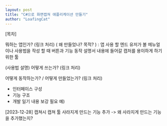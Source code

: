 ```yaml
---
layout: post
title: "C#으로 화면캡쳐 애플리케이션 만들기"
author: "LoafingCat"
---
```


[목차]


뭐하는 앱인가? (링크 처리)
( 왜 만들었나? 목적? ) : 앱 사용 할 엔드 유저가 볼 메뉴얼이나 사용법을 작성 할 때
버튼과 기능 동작 설명서 내용에 들어갈 캡처를 용이하게 하기 위한 툴

(사용법 설명)
어떻게 쓰는가? (링크 처리)

어떻게 동작하는가? / 어떻게 만들었는가? (링크 처리)
 - 인터페이스 구성
 - 기능 구조
 - 개발 일기
내용 보강 필요 예)

  [2023-12-28]
캡쳐시 캡쳐 툴 사라지게 만드는 기능 추가
  -> 왜 사라지게 만드는 기능을 추가했는지?
